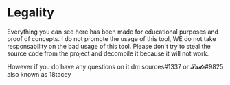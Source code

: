 # Legality

Everything you can see here has been made for educational purposes and proof of concepts. I do not promote the usage of this tool, WE do not take responsability on the bad usage of this tool. Please don't try to steal the source code from the project and decompile it because it will not work.

However if you do have any questions on it dm sources#1337 or 𝓢𝓪𝓭𝓮#9825 also known as 18tacey
